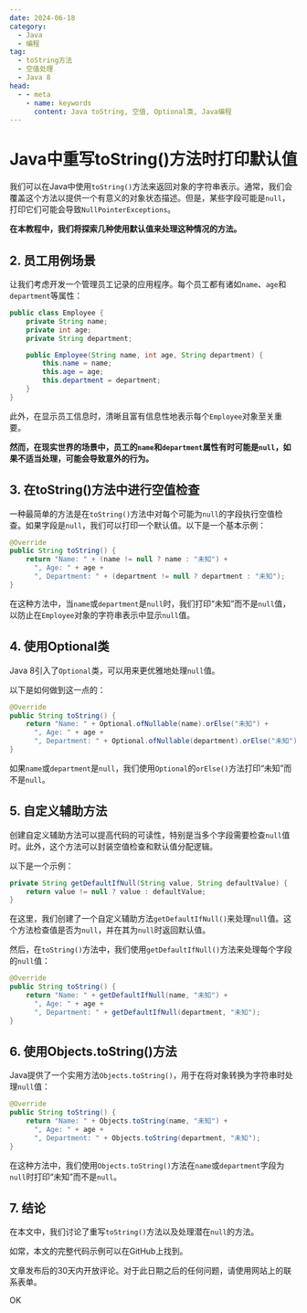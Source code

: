 ```yaml
---
date: 2024-06-18
category:
  - Java
  - 编程
tag:
  - toString方法
  - 空值处理
  - Java 8
head:
  - - meta
    - name: keywords
      content: Java toString, 空值, Optional类, Java编程
---
```

# Java中重写toString()方法时打印默认值

我们可以在Java中使用`toString()`方法来返回对象的字符串表示。通常，我们会覆盖这个方法以提供一个有意义的对象状态描述。但是，某些字段可能是`null`，打印它们可能会导致`NullPointerExceptions`。

**在本教程中，我们将探索几种使用默认值来处理这种情况的方法。**

## 2. 员工用例场景

让我们考虑开发一个管理员工记录的应用程序。每个员工都有诸如`name`、`age`和`department`等属性：

```java
public class Employee {
    private String name;
    private int age;
    private String department;

    public Employee(String name, int age, String department) {
        this.name = name;
        this.age = age;
        this.department = department;
    }
}
```

此外，在显示员工信息时，清晰且富有信息性地表示每个`Employee`对象至关重要。

**然而，在现实世界的场景中，员工的`name`和`department`属性有时可能是`null`，如果不适当处理，可能会导致意外的行为。**

## 3. 在toString()方法中进行空值检查

一种最简单的方法是在`toString()`方法中对每个可能为`null`的字段执行空值检查。如果字段是`null`，我们可以打印一个默认值。以下是一个基本示例：

```java
@Override
public String toString() {
    return "Name: " + (name != null ? name : "未知") +
      ", Age: " + age +
      ", Department: " + (department != null ? department : "未知");
}
```

在这种方法中，当`name`或`department`是`null`时，我们打印“未知”而不是`null`值，以防止在`Employee`对象的字符串表示中显示`null`值。

## 4. 使用Optional类

Java 8引入了`Optional`类，可以用来更优雅地处理`null`值。

以下是如何做到这一点的：

```java
@Override
public String toString() {
    return "Name: " + Optional.ofNullable(name).orElse("未知") +
      ", Age: " + age +
      ", Department: " + Optional.ofNullable(department).orElse("未知");
}
```

如果`name`或`department`是`null`，我们使用`Optional`的`orElse()`方法打印“未知”而不是`null`。

## 5. 自定义辅助方法

创建自定义辅助方法可以提高代码的可读性，特别是当多个字段需要检查`null`值时。此外，这个方法可以封装空值检查和默认值分配逻辑。

以下是一个示例：

```java
private String getDefaultIfNull(String value, String defaultValue) {
    return value != null ? value : defaultValue;
}
```

在这里，我们创建了一个自定义辅助方法`getDefaultIfNull()`来处理`null`值。这个方法检查值是否为`null`，并在其为`null`时返回默认值。

然后，在`toString()`方法中，我们使用`getDefaultIfNull()`方法来处理每个字段的`null`值：

```java
@Override
public String toString() {
    return "Name: " + getDefaultIfNull(name, "未知") +
      ", Age: " + age +
      ", Department: " + getDefaultIfNull(department, "未知");
}
```

## 6. 使用Objects.toString()方法

Java提供了一个实用方法`Objects.toString()`，用于在将对象转换为字符串时处理`null`值：

```java
@Override
public String toString() {
    return "Name: " + Objects.toString(name, "未知") +
      ", Age: " + age +
      ", Department: " + Objects.toString(department, "未知");
}
```

在这种方法中，我们使用`Objects.toString()`方法在`name`或`department`字段为`null`时打印“未知”而不是`null`。

## 7. 结论

在本文中，我们讨论了重写`toString()`方法以及处理潜在`null`的方法。

如常，本文的完整代码示例可以在GitHub上找到。

文章发布后的30天内开放评论。对于此日期之后的任何问题，请使用网站上的联系表单。

OK

